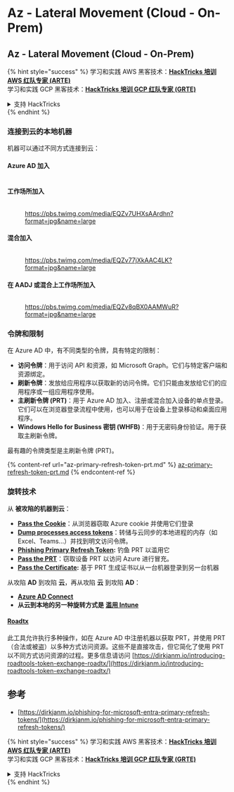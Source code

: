 # Az - Lateral Movement (Cloud - On-Prem)

## Az - Lateral Movement (Cloud - On-Prem)

{% hint style="success" %}
学习和实践 AWS 黑客技术：<img src="../../../.gitbook/assets/image (1).png" alt="" data-size="line">[**HackTricks 培训 AWS 红队专家 (ARTE)**](https://training.hacktricks.xyz/courses/arte)<img src="../../../.gitbook/assets/image (1).png" alt="" data-size="line">\
学习和实践 GCP 黑客技术：<img src="../../../.gitbook/assets/image (2).png" alt="" data-size="line">[**HackTricks 培训 GCP 红队专家 (GRTE)**<img src="../../../.gitbook/assets/image (2).png" alt="" data-size="line">](https://training.hacktricks.xyz/courses/grte)

<details>

<summary>支持 HackTricks</summary>

* 查看 [**订阅计划**](https://github.com/sponsors/carlospolop)!
* **加入** 💬 [**Discord 群组**](https://discord.gg/hRep4RUj7f) 或 [**Telegram 群组**](https://t.me/peass) 或 **在** **Twitter** 🐦 [**@hacktricks\_live**](https://twitter.com/hacktricks\_live)** 上关注我们。**
* **通过向** [**HackTricks**](https://github.com/carlospolop/hacktricks) 和 [**HackTricks Cloud**](https://github.com/carlospolop/hacktricks-cloud) GitHub 仓库提交 PR 分享黑客技巧。

</details>
{% endhint %}

### 连接到云的本地机器

机器可以通过不同方式连接到云：

#### Azure AD 加入

<figure><img src="../../../.gitbook/assets/image (259).png" alt=""><figcaption></figcaption></figure>

#### 工作场所加入

<figure><img src="../../../.gitbook/assets/image (222).png" alt=""><figcaption><p><a href="https://pbs.twimg.com/media/EQZv7UHXsAArdhn?format=jpg&#x26;name=large">https://pbs.twimg.com/media/EQZv7UHXsAArdhn?format=jpg&#x26;name=large</a></p></figcaption></figure>

#### 混合加入

<figure><img src="../../../.gitbook/assets/image (178).png" alt=""><figcaption><p><a href="https://pbs.twimg.com/media/EQZv77jXkAAC4LK?format=jpg&#x26;name=large">https://pbs.twimg.com/media/EQZv77jXkAAC4LK?format=jpg&#x26;name=large</a></p></figcaption></figure>

#### 在 AADJ 或混合上工作场所加入

<figure><img src="../../../.gitbook/assets/image (252).png" alt=""><figcaption><p><a href="https://pbs.twimg.com/media/EQZv8qBX0AAMWuR?format=jpg&#x26;name=large">https://pbs.twimg.com/media/EQZv8qBX0AAMWuR?format=jpg&#x26;name=large</a></p></figcaption></figure>

### 令牌和限制 <a href="#tokens-and-limitations" id="tokens-and-limitations"></a>

在 Azure AD 中，有不同类型的令牌，具有特定的限制：

* **访问令牌**：用于访问 API 和资源，如 Microsoft Graph。它们与特定客户端和资源绑定。
* **刷新令牌**：发放给应用程序以获取新的访问令牌。它们只能由发放给它们的应用程序或一组应用程序使用。
* **主刷新令牌 (PRT)**：用于 Azure AD 加入、注册或混合加入设备的单点登录。它们可以在浏览器登录流程中使用，也可以用于在设备上登录移动和桌面应用程序。
* **Windows Hello for Business 密钥 (WHFB)**：用于无密码身份验证。用于获取主刷新令牌。

最有趣的令牌类型是主刷新令牌 (PRT)。

{% content-ref url="az-primary-refresh-token-prt.md" %}
[az-primary-refresh-token-prt.md](az-primary-refresh-token-prt.md)
{% endcontent-ref %}

### 旋转技术

从 **被攻陷的机器到云**：

* [**Pass the Cookie**](az-pass-the-cookie.md)：从浏览器窃取 Azure cookie 并使用它们登录
* [**Dump processes access tokens**](az-processes-memory-access-token.md)：转储与云同步的本地进程的内存（如 Excel、Teams...）并找到明文访问令牌。
* [**Phishing Primary Refresh Token**](az-phishing-primary-refresh-token-microsoft-entra.md)**:** 钓鱼 PRT 以滥用它
* [**Pass the PRT**](pass-the-prt.md)：窃取设备 PRT 以访问 Azure 进行冒充。
* [**Pass the Certificate**](az-pass-the-certificate.md)**:** 基于 PRT 生成证书以从一台机器登录到另一台机器

从攻陷 **AD** 到攻陷 **云**，再从攻陷 **云** 到攻陷 **AD**：

* [**Azure AD Connect**](azure-ad-connect-hybrid-identity/)
* **从云到本地的另一种旋转方式是** [**滥用 Intune**](../az-services/intune.md)

#### [Roadtx](https://github.com/dirkjanm/ROADtools)

此工具允许执行多种操作，如在 Azure AD 中注册机器以获取 PRT，并使用 PRT（合法或被盗）以多种方式访问资源。这些不是直接攻击，但它简化了使用 PRT 以不同方式访问资源的过程。更多信息请访问 [https://dirkjanm.io/introducing-roadtools-token-exchange-roadtx/](https://dirkjanm.io/introducing-roadtools-token-exchange-roadtx/)

## 参考

* [https://dirkjanm.io/phishing-for-microsoft-entra-primary-refresh-tokens/](https://dirkjanm.io/phishing-for-microsoft-entra-primary-refresh-tokens/)

{% hint style="success" %}
学习和实践 AWS 黑客技术：<img src="../../../.gitbook/assets/image (1).png" alt="" data-size="line">[**HackTricks 培训 AWS 红队专家 (ARTE)**](https://training.hacktricks.xyz/courses/arte)<img src="../../../.gitbook/assets/image (1).png" alt="" data-size="line">\
学习和实践 GCP 黑客技术：<img src="../../../.gitbook/assets/image (2).png" alt="" data-size="line">[**HackTricks 培训 GCP 红队专家 (GRTE)**<img src="../../../.gitbook/assets/image (2).png" alt="" data-size="line">](https://training.hacktricks.xyz/courses/grte)

<details>

<summary>支持 HackTricks</summary>

* 查看 [**订阅计划**](https://github.com/sponsors/carlospolop)!
* **加入** 💬 [**Discord 群组**](https://discord.gg/hRep4RUj7f) 或 [**Telegram 群组**](https://t.me/peass) 或 **在** **Twitter** 🐦 [**@hacktricks\_live**](https://twitter.com/hacktricks\_live)** 上关注我们。**
* **通过向** [**HackTricks**](https://github.com/carlospolop/hacktricks) 和 [**HackTricks Cloud**](https://github.com/carlospolop/hacktricks-cloud) GitHub 仓库提交 PR 分享黑客技巧。

</details>
{% endhint %}

